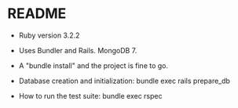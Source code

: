 # README

* Ruby version 3.2.2

* Uses Bundler and Rails. MongoDB 7.

* A "bundle install" and the project is fine to go.

* Database creation and initialization: bundle exec rails prepare_db

* How to run the test suite: bundle exec rspec
